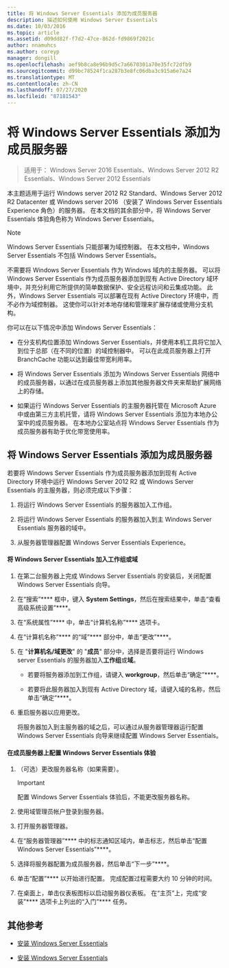 ```yaml
---
title: 将 Windows Server Essentials 添加为成员服务器
description: 描述如何使用 Windows Server Essentials
ms.date: 10/03/2016
ms.topic: article
ms.assetid: d09dd82f-f7d2-47ce-862d-fd9869f2021c
author: nnamuhcs
ms.author: coreyp
manager: dongill
ms.openlocfilehash: aef9b8ca8e96b9d5c7a6670301a70e35fc72dfb9
ms.sourcegitcommit: d99bc78524f1ca287b3e8fc06dba3c915a6e7a24
ms.translationtype: MT
ms.contentlocale: zh-CN
ms.lasthandoff: 07/27/2020
ms.locfileid: "87181543"
---
```

# <a name="add-windows-server-essentials-as-a-member-server"></a>将 Windows Server Essentials 添加为成员服务器

>适用于： Windows Server 2016 Essentials、Windows Server 2012 R2 Essentials、Windows Server 2012 Essentials

本主题适用于运行 Windows server 2012 R2 Standard、Windows Server 2012 R2 Datacenter 或 Windows server 2016 （安装了 Windows Server Essentials Experience 角色）的服务器。 在本文档的其余部分中，将 Windows Server Essentials 体验角色称为 Windows Server Essentials。

> [!NOTE]
>   Windows Server Essentials 只能部署为域控制器。 在本文档中，Windows Server Essentials 不包括 Windows Server Essentials。

 不需要将 Windows Server Essentials 作为 Windows 域内的主服务器。 可以将 Windows Server Essentials 作为成员服务器添加到现有 Active Directory 域环境中，并充分利用它所提供的简单数据保护、安全远程访问和云集成功能。 此外，Windows Server Essentials 可以部署在现有 Active Directory 环境中，而不必作为域控制器。 这使你可以针对本地存储和管理来扩展存储或使用分支机构。

 你可以在以下情况中添加 Windows Server Essentials：

-   在分支机构位置添加 Windows Server Essentials，并使用本机工具将它加入到位于总部（在不同的位置）的域控制器中。 可以在此成员服务器上打开 BranchCache 功能以达到最佳带宽利用率。

-   将 Windows Server Essentials 添加为 Windows Server Essentials 网络中的成员服务器，以通过在成员服务器上添加其他服务器文件夹来帮助扩展网络上的存储。

-   如果运行 Windows Server Essentials 的主服务器托管在 Microsoft Azure 中或由第三方主机托管，请将 Windows Server Essentials 添加为本地办公室中的成员服务器。 在本地办公室站点将 Windows Server Essentials 作为成员服务器有助于优化带宽使用率。

## <a name="adding-windows-server-essentials-as-a-member-server"></a>将 Windows Server Essentials 添加为成员服务器
 若要将 Windows Server Essentials 作为成员服务器添加到现有 Active Directory 环境中运行 Windows Server 2012 R2 或 Windows Server Essentials 的主服务器，则必须完成以下步骤：

1.  将运行 Windows Server Essentials 的服务器加入工作组。

2.  将运行 Windows Server Essentials 的服务器加入到主 Windows Server Essentials 服务器的域中。

3.  从服务器管理器配置 Windows Server Essentials Experience。

#### <a name="to-join-windows-server-essentials-to-a-workgroup-or-domain"></a>将 Windows Server Essentials 加入工作组或域

1. 在第二台服务器上完成 Windows Server Essentials 的安装后，关闭配置 Windows Server Essentials 向导。

2. 在“搜索”**** 框中，键入 **System Settings**，然后在搜索结果中，单击“查看高级系统设置”****。

3. 在“系统属性”**** 中，单击“计算机名称”**** 选项卡。

4. 在“计算机名称”**** 的“域”**** 部分中，单击“更改”****。

5. 在 "**计算机名/域更改**" 的 "**成员**" 部分中，选择是否要将运行 Windows server Essentials 的服务器加入**工作组**或**域**。

   -   若要将服务器添加到工作组，请键入 **workgroup**，然后单击“确定”****。

   -   若要将此服务器加入到现有 Active Directory 域，请键入域的名称，然后单击“确定”****。

6. 重启服务器以应用更改。

   将服务器加入到主服务器的域之后，可以通过从服务器管理器运行配置 Windows Server Essentials 向导来继续配置 Windows Server Essentials。

#### <a name="to-configure-windows-server-essentials-experience-on-a-member-server"></a>在成员服务器上配置 Windows Server Essentials 体验

1.  （可选）更改服务器名称（如果需要）。

    > [!IMPORTANT]
    >  配置 Windows Server Essentials 体验后，不能更改服务器名称。

2.  使用域管理员帐户登录到服务器。

3.  打开服务器管理器。

4.  在“服务器管理器”**** 中的标志通知区域内，单击标志，然后单击“配置 Windows Server Essentials”****。

5.  选择将服务器配置为成员服务器，然后单击“下一步”****。

6.  单击“配置”**** 以开始进行配置。 完成配置过程需要大约 10 分钟的时间。

7.  在桌面上，单击仪表板图标以启动服务器仪表板。 在“主页”上，完成“安装”**** 选项卡上列出的“入门”**** 任务。

## <a name="additional-references"></a>其他参考


-   [安装 Windows Server Essentials](Install-Windows-Server-Essentials.md)

-   [安装 Windows Server Essentials](../install/Install-Windows-Server-Essentials.md)

